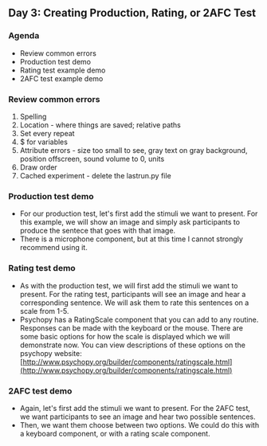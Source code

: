 ## Day 3: Creating Production, Rating, or 2AFC Test

### Agenda
- Review common errors
- Production test demo
- Rating test example demo
- 2AFC test example demo

### Review common errors
1. Spelling
2. Location - where things are saved; relative paths
3. Set every repeat
4. $ for variables
5. Attribute errors - size too small to see, gray text on gray background, position offscreen, sound volume to 0, units
6. Draw order
7. Cached experiment - delete the lastrun.py file


### Production test demo
- For our production test, let's first add the stimuli we want to present.  For this example, we will show an image and simply ask participants to produce the sentece that goes with that image.  
- There is a microphone component, but at this time I cannot strongly recommend using it.

### Rating test demo
- As with the production test, we will first add the stimuli we want to present.  For the rating test, participants will see an image and hear a corresponding sentence.  We will ask them to rate this sentences on a scale from 1-5.
- Psychopy has a RatingScale component that you can add to any routine.  Responses can be made with the keyboard or the mouse.  There are some basic options for how the scale is displayed which we will demonstrate now.  You can view descriptions of these options on the psychopy website: [http://www.psychopy.org/builder/components/ratingscale.html](http://www.psychopy.org/builder/components/ratingscale.html)


### 2AFC test demo
- Again, let's first add the stimuli we want to present.  For the 2AFC test, we want participants to see an image and hear two possible sentences.
- Then, we want them choose between two options.  We could do this with a keyboard component, or with a rating scale component.  
